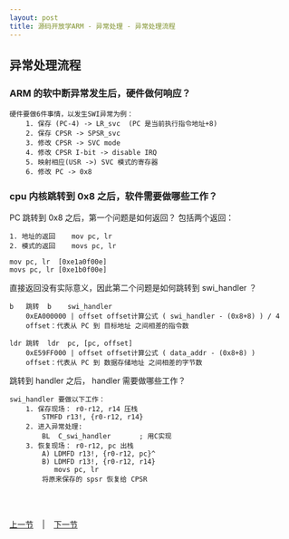 ```yaml
---
layout: post
title: 源码开放学ARM - 异常处理 - 异常处理流程
---
```


## 异常处理流程
### ARM 的软中断异常发生后，硬件做何响应？
	硬件要做6件事情，以发生SWI异常为例：
		1. 保存 (PC-4) -> LR_svc	(PC 是当前执行指令地址+8)
		2. 保存 CPSR -> SPSR_svc
		3. 修改 CPSR -> SVC mode
		4. 修改 CPSR I-bit -> disable IRQ
		5. 映射相应(USR ->) SVC 模式的寄存器
		6. 修改 PC -> 0x8
		
### cpu 内核跳转到 0x8 之后，软件需要做哪些工作？

PC 跳转到 0x8 之后，第一个问题是如何返回？ 包括两个返回：	
	
	1. 地址的返回 	mov pc, lr
	2. 模式的返回	movs pc, lr
	
	mov pc, lr	[0xe1a0f00e]   
	movs pc, lr	[0xe1b0f00e]   

直接返回没有实际意义，因此第二个问题是如何跳转到 swi_handler ？

	b   跳转	b    swi_handler	
		0xEA000000 | offset	offset计算公式 ( swi_handler - (0x8+8) ) / 4
		offset：代表从 PC 到 目标地址 之间相差的指令数
		
	ldr 跳转	ldr  pc, [pc, offset]
		0xE59FF000 | offset	offset计算公式 ( data_addr - (0x8+8) ) 
		offset：代表从 PC 到 数据存储地址 之间相差的字节数

跳转到 handler 之后， handler 需要做哪些工作？

	swi_handler 要做以下工作：
		1. 保存现场： r0-r12, r14 压栈
			STMFD r13!, {r0-r12, r14}
		2. 进入异常处理: 
			BL	C_swi_handler		; 用C实现
		3. 恢复现场： r0-r12, pc 出栈
			A) LDMFD r13!, {r0-r12, pc}^
			B) LDMFD r13!, {r0-r12, r14}
			   movs pc, lr	
			将原来保存的 spsr 恢复给 CPSR

<br> <br> 
<div> <a href="chp8-2.html">上一节</a> &nbsp;&nbsp; | &nbsp;&nbsp; <a href="chp8-4.html">下一节</a> </div> <br> <br>
